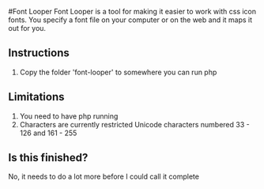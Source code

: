 #Font Looper
Font Looper is a tool for making it easier to work with css icon fonts.
You specify a font file on your computer or on the web and it maps it out for you.

## Instructions
1. Copy the folder 'font-looper' to somewhere you can run php

## Limitations
1. You need to have php running
2. Characters are currently restricted Unicode characters numbered 33 - 126 and 161 - 255
## Is this finished?
No, it needs to do a lot more before I could call it complete